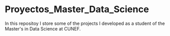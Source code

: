 # Proyectos_Master_Data_Science

In this repositoy I store some of the projects I developed as a student of the Master's in Data Science at CUNEF.
